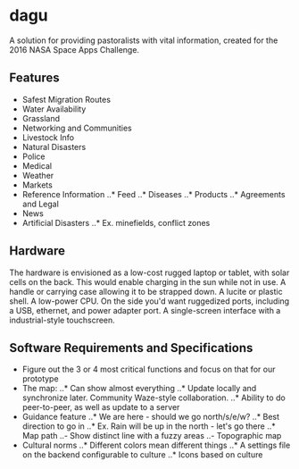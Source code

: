 # dagu
A solution for providing pastoralists with vital information, created for the 2016 NASA Space Apps Challenge.

## Features
* Safest Migration Routes
* Water Availability
* Grassland
* Networking and Communities
* Livestock Info
* Natural Disasters
* Police
* Medical
* Weather
* Markets
* Reference Information
..* Feed
..* Diseases
..* Products
..* Agreements and Legal
* News
* Artificial Disasters
..* Ex. minefields, conflict zones

## Hardware
The hardware is envisioned as a low-cost rugged laptop or tablet, with solar cells on the back. This would enable charging in the sun while not in use. A handle or carrying case allowing it to be strapped down. A lucite or plastic shell. A low-power CPU. On the side you'd want ruggedized ports, including a USB, ethernet, and power adapter port. A single-screen interface with a industrial-style touchscreen.

## Software Requirements and Specifications
* Figure out the 3 or 4 most critical functions and focus on that for our prototype
* The map:
..* Can show almost everything
..* Update locally and synchronize later. Community Waze-style collaboration.
..* Ability to do peer-to-peer, as well as update to a server
* Guidance feature
..* We are here - should we go north/s/e/w?
..* Best direction to go in
..* Ex. Rain will be up in the north - let's go there
..* Map path
	..- Show distinct line with a fuzzy areas
	..- Topographic map
* Cultural norms
..* Different colors mean different things
..* A settings file on the backend configurable to culture
..* Icons based on culture